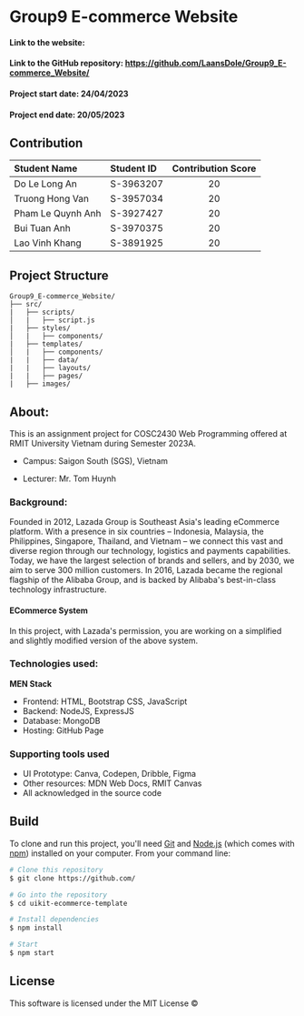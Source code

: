 # Group9 E-commerce Website

#### Link to the website:
#### Link to the GitHub repository: https://github.com/LaansDole/Group9_E-commerce_Website/

#### Project start date: 24/04/2023
#### Project end date: 20/05/2023

## Contribution

| Student Name         | Student ID | Contribution Score |
|:---------------------|:-----------|:------------------:|
| Do Le Long An        | S-3963207  |          20        |
| Truong Hong Van      | S-3957034  |           20       |          
| Pham Le Quynh Anh    | S-3927427  |           20       |          
| Bui Tuan Anh         | S-3970375  |           20       |          
| Lao Vinh Khang       | S-3891925  |            20      |

## Project Structure

```
Group9_E-commerce_Website/
├── src/
|   ├── scripts/
│   |   ├── script.js
|   ├── styles/
│   |   ├── components/
|   ├── templates/
│   |   ├── components/
|   |   ├── data/
|   |   ├── layouts/
|   |   ├── pages/
|   ├── images/

```


## About:
This is an assignment project for COSC2430 Web Programming offered at RMIT University Vietnam during Semester 2023A.

- Campus: Saigon South (SGS), Vietnam

- Lecturer: Mr. Tom Huynh

### Background: 
Founded in 2012, Lazada Group is Southeast Asia's leading eCommerce platform. With a presence in six countries – Indonesia, Malaysia, the Philippines, Singapore, Thailand, and Vietnam – we connect this vast and diverse region through our technology, logistics and payments capabilities. Today, we have the largest selection of brands and sellers, and by 2030, we aim to serve 300 million customers. In 2016, Lazada became the regional flagship of the Alibaba Group, and is backed by Alibaba's best-in-class technology infrastructure.

#### ECommerce System

In this project, with Lazada's permission, you are working on a simplified and slightly modified version of the above system.

### Technologies used:

**MEN Stack**
- Frontend: HTML, Bootstrap CSS, JavaScript
- Backend: NodeJS, ExpressJS
- Database: MongoDB
- Hosting: GitHub Page

### Supporting tools used

- UI Prototype: Canva, Codepen, Dribble, Figma
- Other resources: MDN Web Docs, RMIT Canvas
- All acknowledged in the source code

## Build

To clone and run this project, you'll need [Git](https://git-scm.com) and [Node.js](https://nodejs.org/en/download/) (which comes with [npm](https://npmjs.com)) installed on your computer. From your command line:

```bash
# Clone this repository
$ git clone https://github.com/

# Go into the repository
$ cd uikit-ecommerce-template

# Install dependencies
$ npm install

# Start
$ npm start
```

## License

This software is licensed under the MIT License ©

